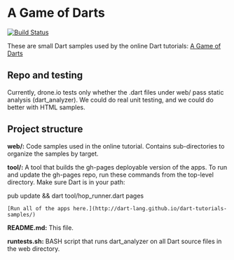 A Game of Darts
===============
[![Build Status](https://drone.io/github.com/dart-lang/dart-tutorials-samples/status.png)](https://drone.io/github.com/dart-lang/dart-tutorials-samples/latest)

These are small Dart samples used by the online Dart tutorials:
[A Game of Darts](http://www.dartlang.org/docs/tutorials/)

Repo and testing
----------------
Currently, drone.io tests only whether the .dart files under web/ pass static analysis (dart_analyzer). We could do real unit testing, and we could do better with HTML samples.

Project structure
-----------------

**web/:**
	Code samples used in the online tutorial. Contains sub-directories to organize the samples by target.

**tool/:**
	A tool that builds the gh-pages deployable version of the apps.
	To run and update the gh-pages repo, run these commands from the top-level directory. Make sure Dart is in your path:

 pub update && dart tool/hop_runner.dart pages

	[Run all of the apps here.](http://dart-lang.github.io/dart-tutorials-samples/)

**README.md:**
	This file.

**runtests.sh:**
       BASH script that runs dart_analyzer on all Dart source files in the web directory.
